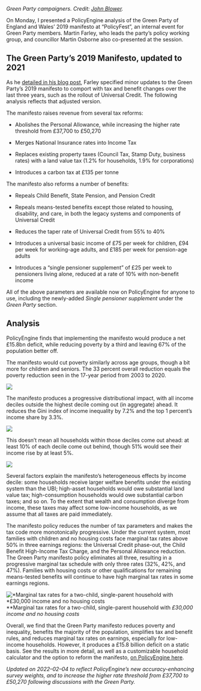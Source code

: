 *Green Party campaigners. Credit: [John Blower](https://www.flickr.com/photos/10332960@N03/49090026921/in/photostream/).*

On Monday, I presented a PolicyEngine analysis of the Green Party of England and Wales’ 2019 manifesto at “PolicyFest”, an internal event for Green Party members. Martin Farley, who leads the party’s policy working group, and councillor Martin Osborne also co-presented at the session.

## The Green Party’s 2019 Manifesto, updated to 2021

As he [detailed in his blog post](https://martin-farley.medium.com/poverty-buster-the-impact-of-the-2019-green-party-manifesto-on-household-incomes-and-equality-9663c39b783b), Farley specified minor updates to the Green Party’s 2019 manifesto to comport with tax and benefit changes over the last three years, such as the rollout of Universal Credit. The following analysis reflects that adjusted version.

The manifesto raises revenue from several tax reforms:

* Abolishes the Personal Allowance, while increasing the higher rate threshold from £37,700 to £50,270

* Merges National Insurance rates into Income Tax

* Replaces existing property taxes (Council Tax, Stamp Duty, business rates) with a land value tax (1.2% for households, 1.9% for corporations)

* Introduces a carbon tax at £135 per tonne

The manifesto also reforms a number of benefits:

* Repeals Child Benefit, State Pension, and Pension Credit

* Repeals means-tested benefits except those related to housing, disability, and care, in both the legacy systems and components of Universal Credit

* Reduces the taper rate of Universal Credit from 55% to 40%

* Introduces a universal basic income of £75 per week for children, £94 per week for working-age adults, and £185 per week for pension-age adults

* Introduces a “single pensioner supplement” of £25 per week to pensioners living alone, reduced at a rate of 10% with non-benefit income

All of the above parameters are available now on PolicyEngine for anyone to use, including the newly-added *Single pensioner supplement* under the *Green Party* section.

## Analysis

PolicyEngine finds that implementing the manifesto would produce a net £15.8bn deficit, while reducing poverty by a third and leaving 67% of the population better off.

The manifesto would cut poverty similarly across age groups, though a bit more for children and seniors. The 33 percent overall reduction equals the poverty reduction seen in the 17-year period from 2003 to 2020.

![](https://cdn-images-1.medium.com/max/4656/1*XKN6nZgw8EbNyGaSoIlweg.png)

The manifesto produces a progressive distributional impact, with all income deciles outside the highest decile coming out (in aggregate) ahead. It reduces the Gini index of income inequality by 7.2% and the top 1 percent’s income share by 3.3%.

![](https://cdn-images-1.medium.com/max/4672/1*SGgumrN-B-ki1IpIHHzUfA.png)

This doesn’t mean all households within those deciles come out ahead: at least 10% of each decile come out behind, though 51% would see their income rise by at least 5%.

![](https://cdn-images-1.medium.com/max/4948/1*2hCtxWkRplhDWE5t5Eop7w.png)

Several factors explain the manifesto’s heterogeneous effects by income decile: some households receive larger welfare benefits under the existing system than the UBI; high-asset households would owe substantial land value tax; high-consumption households would owe substantial carbon taxes; and so on. To the extent that wealth and consumption diverge from income, these taxes may affect some low-income households, as we assume that all taxes are paid immediately.

The manifesto policy reduces the number of tax parameters and makes the tax code more monotonically progressive. Under the current system, most families with children and no housing costs face marginal tax rates above 50% in three earnings regions: the Universal Credit phase-out, the Child Benefit High-Income Tax Charge, and the Personal Allowance reduction. The Green Party manifesto policy eliminates all three, resulting in a progressive marginal tax schedule with only three rates (32%, 42%, and 47%). Families with housing costs or other qualifications for remaining means-tested benefits will continue to have high marginal tax rates in some earnings regions.

![*Marginal tax rates for a two-child, single-parent household with *£30,000 income and no housing costs](https://cdn-images-1.medium.com/max/3704/1*fDQGsO2DuAFM-cZvtutCSg.png)**Marginal tax rates for a two-child, single-parent household with *£30,000 income and no housing costs*

Overall, we find that the Green Party manifesto reduces poverty and inequality, benefits the majority of the population, simplifies tax and benefit rules, and reduces marginal tax rates on earnings, especially for low-income households. However, it produces a £15.8 billion deficit on a static basis. See the results in more detail, as well as a customizable household calculator and the option to reform the manifesto, [on PolicyEngine here](https://policyengine.org/uk/population-impact/green-party/manifesto-2019).

*Updated on 2022–02–04 to reflect PolicyEngine’s new accuracy-enhancing survey weights, and to increase the higher rate threshold from £37,700 to £50,270 following discussions with the Green Party.*
